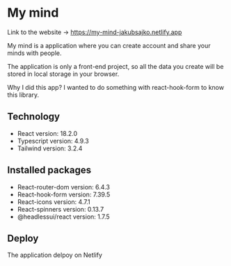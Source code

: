 # My mind

Link to the website -> https://my-mind-jakubsajko.netlify.app

My mind is a application where you can create account and share your minds with people.

The application is only a front-end project, so all the data you create will be stored in local storage in your browser.

Why I did this app?
I wanted to do something with react-hook-form to know this library.

## Technology

- React version: 18.2.0
- Typescript version: 4.9.3
- Tailwind version: 3.2.4

## Installed packages

- React-router-dom version: 6.4.3
- React-hook-form version: 7.39.5
- React-icons version: 4.7.1
- React-spinners version: 0.13.7
- @headlessui/react version: 1.7.5

## Deploy

The application delpoy on Netlify
